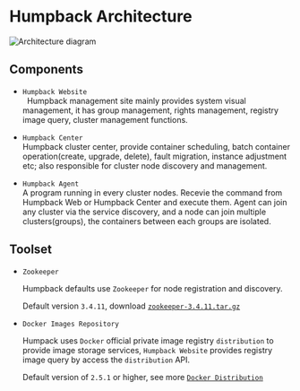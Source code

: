 # Humpback Architecture

![Architecture diagram](/humpback/humpback-arch.png)

## Components

- `Humpback Website`  
   Humpback management site mainly provides system visual management, it has group management, rights management, registry image query, cluster management functions.

- `Humpback Center`  
   Humpback cluster center, provide container scheduling, batch container operation(create, upgrade, delete), fault migration, instance adjustment etc; also responsible for cluster node discovery and management.  

- `Humpback Agent`   
   A program running in every cluster nodes. Recevie the command from Humpback Web or Humpback Center and execute them. Agent can join any cluster via the service discovery, and a node can join multiple clusters(groups), the containers between each groups are isolated.

## Toolset  
   
- `Zookeeper`   

   Humpback defaults use `Zookeeper` for node registration and discovery.   
   
   Default version `3.4.11`, download <a href="http://apache.org/dist/zookeeper/zookeeper-3.4.11/zookeeper-3.4.11.tar.gz">`zookeeper-3.4.11.tar.gz`</a>
   
- `Docker Images Repository`   
 
  Humpack uses `Docker` official private image registry `distribution` to provide image storage services, `Humpback Website` provides registry image query by access the `distribution` API.   
      
  Default version of `2.5.1` or higher, see more <a href="https://github.com/docker/distribution/blob/master/README.md">`Docker Distribution`</a>
